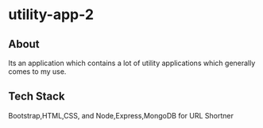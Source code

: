 # utility-app-2

## About
Its an application which contains a lot of utility applications which generally comes to my use. 

## Tech Stack
Bootstrap,HTML,CSS, and Node,Express,MongoDB for URL Shortner
